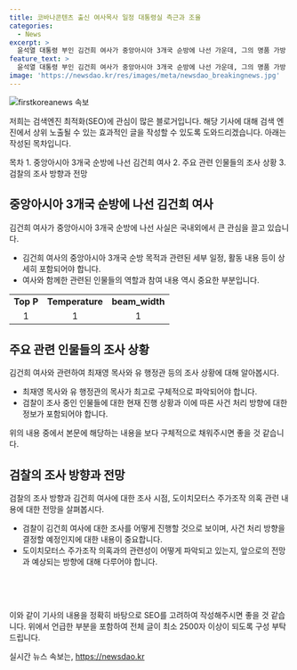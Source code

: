 ```yaml
---
title: 코바나콘텐츠 출신 여사목사 일정 대통령실 측근과 조율
categories:
  - News
excerpt: >
  윤석열 대통령 부인 김건희 여사가 중앙아시아 3개국 순방에 나선 가운데, 그의 명품 가방 수수 의혹과 관련하여 검찰의 조사가 이어지고 있다. 이에 대해 유모 대통령실 행정관을 조사하고, 최재영 목사가 명품 가방을 전달한 사실을 확인하였으며, 김 여사에 대한 조만간의 조사 방향을 검토 중이라고 전해졌다. 이에 더해 도이치모터스 관련 의혹도 함께 조사될 것으로 보인다.
feature_text: >
  윤석열 대통령 부인 김건희 여사가 중앙아시아 3개국 순방에 나선 가운데, 그의 명품 가방 수수 의혹과 관련하여 검찰의 조사가 이어지고 있다. 이에 대해 유모 대통령실 행정관을 조사하고, 최재영 목사가 명품 가방을 전달한 사실을 확인하였으며, 김 여사에 대한 조만간의 조사 방향을 검토 중이라고 전해졌다. 이에 더해 도이치모터스 관련 의혹도 함께 조사될 것으로 보인다.
image: 'https://newsdao.kr/res/images/meta/newsdao_breakingnews.jpg'
---
```


<p><img src="https://newsdao.kr/res/images/meta/newsdao_breakingnews.jpg" alt="firstkoreanews 속보" /></p>

<p>저희는 검색엔진 최적화(SEO)에 관심이 많은 블로거입니다. 해당 기사에 대해 검색 엔진에서 상위 노출될 수 있는 효과적인 글을 작성할 수 있도록 도와드리겠습니다. 아래는 작성된 목차입니다. </p>

<p>목차
1. 중앙아시아 3개국 순방에 나선 김건희 여사
2. 주요 관련 인물들의 조사 상황
3. 검찰의 조사 방향과 전망</p>

<h2 data-ke-size="size26">중앙아시아 3개국 순방에 나선 김건희 여사</h2>

<p data-ke-size="size16">김건희 여사가 중앙아시아 3개국 순방에 나선 사실은 국내외에서 큰 관심을 끌고 있습니다.</p>

<ul>
  <li>김건희 여사의 중앙아시아 3개국 순방 목적과 관련된 세부 일정, 활동 내용 등이 상세히 포함되어야 합니다.</li>
  <li>여사와 함께한 관련된 인물들의 역할과 참여 내용 역시 중요한 부분입니다.</li>
</ul>

<table>
  <tr>
    <td style="text-align: center; height: 17px;"><b>Top P</b></td>
    <td style="text-align: center; height: 17px;"><b>Temperature</b></td>
    <td style="text-align: center; height: 17px;"><b>beam_width</b></td>
  </tr>
  <tr>
    <td style="text-align: center; height: 17px;">1</td>
    <td style="text-align: center; height: 17px;">1</td>
    <td style="text-align: center; height: 17px;">1</td>
  </tr>
</table>

<h2 data-ke-size="size26">주요 관련 인물들의 조사 상황</h2>

<p data-ke-size="size16">김건희 여사와 관련하여 최재영 목사와 유 행정관 등의 조사 상황에 대해 알아봅시다.</p>

<ul>
  <li>최재영 목사와 유 행정관의 목사가 최고로 구체적으로 파악되어야 합니다.</li>
  <li>검찰이 조사 중인 인물들에 대한 현재 진행 상황과 이에 따른 사건 처리 방향에 대한 정보가 포함되어야 합니다.</li>
</ul>

<p data-ke-size="size16">위의 내용 중에서 본문에 해당하는 내용을 보다 구체적으로 채워주시면 좋을 것 같습니다.</p>

<h2 data-ke-size="size26">검찰의 조사 방향과 전망</h2>

<p data- ke-size="size16">검찰의 조사 방향과 김건희 여사에 대한 조사 시점, 도이치모터스 주가조작 의혹 관련 내용에 대한 전망을 살펴봅시다.</p>

<ul>
  <li>검찰이 김건희 여사에 대한 조사를 어떻게 진행할 것으로 보이며, 사건 처리 방향을 결정할 예정인지에 대한 내용이 중요합니다.</li>
  <li>도이치모터스 주가조작 의혹과의 관련성이 어떻게 파악되고 있는지, 앞으로의 전망과 예상되는 방향에 대해 다루어야 합니다.</li>
</ul>

<p data-ke-size="size16">&nbsp;</p>

<p data-ke-size="size16">&nbsp;</p>

<p>이와 같이 기사의 내용을 정확히 바탕으로 SEO를 고려하여 작성해주시면 좋을 것 같습니다. 위에서 언급한 부분을 포함하여 전체 글이 최소 2500자 이상이 되도록 구성 부탁드립니다.</p>
실시간 뉴스 속보는, <a href="https://newsdao.kr" rel="dofollow">https://newsdao.kr</a>


